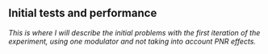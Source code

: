 ## Initial tests and performance

*This is where I will describe the initial problems with the first iteration of the experiment, using one modulator and not taking into account PNR effects.*
